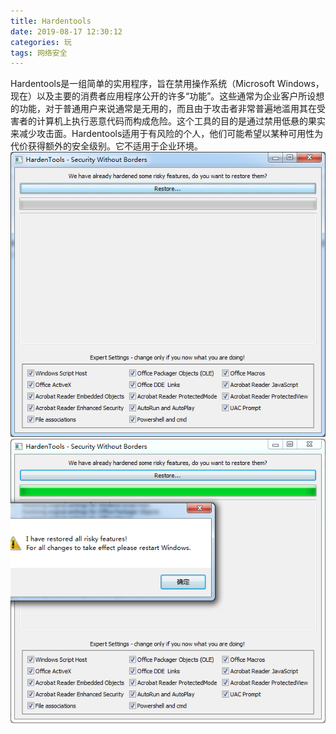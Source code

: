 ```yaml
---
title: Hardentools
date: 2019-08-17 12:30:12
categories: 玩
tags: 网络安全
---
```

Hardentools是一组简单的实用程序，旨在禁用操作系统（Microsoft Windows，现在）以及主要的消费者应用程序公开的许多“功能”。这些通常为企业客户所设想的功能，对于普通用户来说通常是无用的，而且由于攻击者非常普遍地滥用其在受害者的计算机上执行恶意代码而构成危险。这个工具的目的是通过禁用低悬的果实来减少攻击面。Hardentools适用于有风险的个人，他们可能希望以某种可用性为代价获得额外的安全级别。它不适用于企业环境。
![1](Hardentools/1.png)
![2](Hardentools/2.png)
